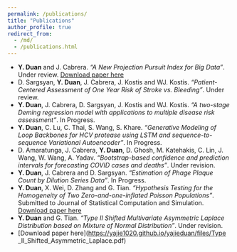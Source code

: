 ```yaml
---
permalink: /publications/
title: "Publications"
author_profile: true
redirect_from: 
  - /md/
  - /publications.html
---
```


*	**Y. Duan** and J. Cabrera. <var>“A New Projection Pursuit Index for Big Data”</var>. Under review. [Download paper here](https://yajie1020.github.io/yajieduan/files/PP_bigdata.pdf)
*	D. Sargsyan, **Y. Duan**, J. Cabrera, J. Kostis and WJ. Kostis. <var>“Patient-Centered Assessment of One Year Risk of Stroke vs. Bleeding”</var>. Under review. 
* **Y. Duan**, J. Cabrera, D. Sargsyan, J. Kostis and WJ. Kostis. <var>“A two-stage Deming regression model with applications to multiple disease risk assessment”</var>. In Progress.
*	**Y. Duan**, C. Lu, C. Thai, S. Wang, S. Khare. <var>“Generative Modeling of Loop Backbones for HCV protease using LSTM and sequence-to-sequence Variational Autoencoder”</var>. In Progress.
*	D. Amaratunga, J. Cabrera, **Y. Duan**, D. Ghosh, M. Katehakis, C. Lin, J. Wang, W. Wang, A. Yadav. <var>“Bootstrap-based confidence and prediction intervals for forecasting COVID cases and deaths”</var>. Under revision. 
*	**Y. Duan**, J. Cabrera and D. Sargsyan. <var>“Estimation of Phage Plaque Count by Dilution Series Data”</var>. In Progress.
*	**Y. Duan**, X. Wei, D. Zhang and G. Tian. <var>“Hypothesis Testing for the Homogeneity of Two Zero-and-one-inflated Poisson Populations”</var>. Submitted to Journal of Statistical Computation and Simulation. [Download paper here](https://yajie1020.github.io/yajieduan/files/HypothesisTesting_ZOIP.pdf)
*	**Y. Duan** and G. Tian. <var>“Type II Shifted Multivariate Asymmetric Laplace Distribution based on Mixture of Normal Distribution”</var>. Under revision. 
*	[Download paper here](https://yajie1020.github.io/yajieduan/files/Type _II_Shifted_Asymmetric_Laplace.pdf)


